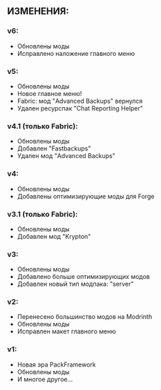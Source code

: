 ## ИЗМЕНЕНИЯ:

### v6:

- Обновлены моды
- Исправлено наложение главного меню

### v5:

- Обновлены моды
- Новое главное меню!
- Fabric: мод "Advanced Backups" вернулся
- Удален ресурспак "Chat Reporting Helper"

### v4.1 (только Fabric):

- Обновлены моды
- Добавлен "Fastbackups"
- Удален мод "Advanced Backups"

### v4:

- Обновлены моды
- Добавлены оптимизирующие моды для Forge

### v3.1 (только Fabric):

- Обновлены моды
- Добавлен мод "Krypton"

### v3:

- Обновлены моды
- Добавлено больше оптимизирующих модов
- Добавлен новый тип модпака: "server"

### v2:

- Перенесено большинство модов на Modrinth
- Обновлены моды
- Исправлен макет главного меню

### v1:

- Новая эра PackFramework
- Обновлены моды
- И многое другое...